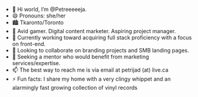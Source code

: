 - 👋 Hi world, I’m @Petreeeeeja.
- 😄 Pronouns: she/her
- 🏙️ Tkaronto/Toronto
- 👀 Avid gamer. Digital content marketer. Aspiring project manager.
- 🌱 Currently working toward acquiring full stack proficiency with a focus on front-end.
- 💞️ Looking to collaborate on branding projects and SMB landing pages.
- 🤝 Seeking a mentor who would benefit from marketing services/expertise.
- 📫 The best way to reach me is via email at petrijad (at) live.ca
- ⚡ Fun facts: I share my home with a very clingy whippet and an alarmingly fast growing collection of vinyl records

<!---
Petreeeeeja/Petreeeeeja is a ✨ special ✨ repository because its `README.md` (this file) appears on your GitHub profile.
You can click the Preview link to take a look at your changes.
--->
